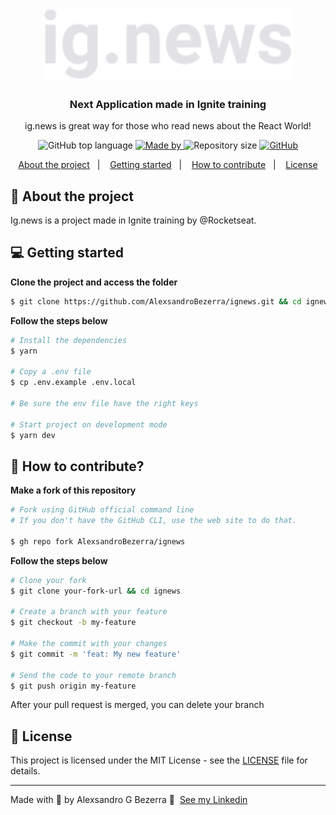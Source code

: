 <h1 align="center">
	<img alt="ig.news" src=".github/assets/logo.svg" width="400px" />
</h1>

<h3 align="center">Next Application made in Ignite training</h3>

<p align="center">ig.news is great way for those who read news about the React World!</p>

<p align="center">
  <img alt="GitHub top language" src="https://img.shields.io/github/languages/top/AlexsandroBezerra/ignews?color=EBA417" />

  <a href="https://www.linkedin.com/in/alexsandrobezerra/">
    <img alt="Made by" src="https://img.shields.io/badge/made%20by-Alexsandro%20G%20Bezerra-EBA417" />
  </a>

  <img alt="Repository size" src="https://img.shields.io/github/repo-size/AlexsandroBezerra/ignews?color=EBA417" />

  <a href="https://github.com/AlexsandroBezerra/ignews/blob/main/LICENSE">
    <img alt="GitHub" src="https://img.shields.io/github/license/AlexsandroBezerra/ignews?color=EBA417" />
  </a>
</p>

<p align="center">
  <a href="#-about-the-project">About the project</a>&nbsp;&nbsp;&nbsp;|&nbsp;&nbsp;&nbsp;
  <a href="#-getting-started">Getting started</a>&nbsp;&nbsp;&nbsp;|&nbsp;&nbsp;&nbsp;
  <a href="#-how-to-contribute">How to contribute</a>&nbsp;&nbsp;&nbsp;|&nbsp;&nbsp;&nbsp;
  <a href="#-license">License</a>
</p>

## 💁 About the project

Ig.news is a project made in Ignite training by @Rocketseat.

## 💻 Getting started

**Clone the project and access the folder**

```bash
$ git clone https://github.com/AlexsandroBezerra/ignews.git && cd ignews
```

**Follow the steps below**

```bash
# Install the dependencies
$ yarn

# Copy a .env file
$ cp .env.example .env.local

# Be sure the env file have the right keys

# Start project on development mode
$ yarn dev
```

## 🤔 How to contribute?
**Make a fork of this repository**

```bash
# Fork using GitHub official command line
# If you don't have the GitHub CLI, use the web site to do that.

$ gh repo fork AlexsandroBezerra/ignews
```

**Follow the steps below**

```bash
# Clone your fork
$ git clone your-fork-url && cd ignews

# Create a branch with your feature
$ git checkout -b my-feature

# Make the commit with your changes
$ git commit -m 'feat: My new feature'

# Send the code to your remote branch
$ git push origin my-feature
```

After your pull request is merged, you can delete your branch

## 📝 License

This project is licensed under the MIT License - see the [LICENSE](LICENSE) file for details.

---

Made with :purple_heart: by Alexsandro G Bezerra 👋 &nbsp;[See my Linkedin](https://www.linkedin.com/in/alexsandrobezerra)
